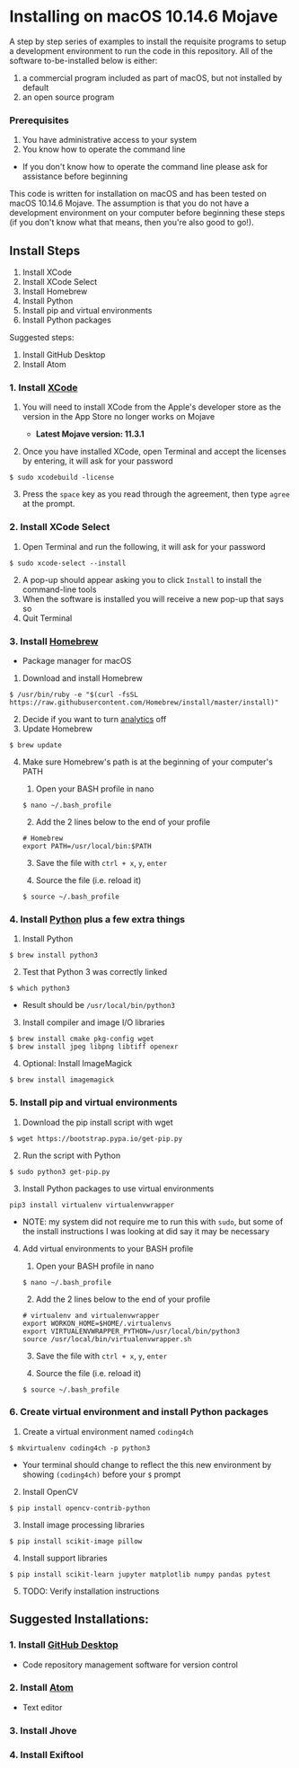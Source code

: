 # Installing on macOS 10.14.6 Mojave

A step by step series of examples to install the requisite programs to setup a development environment to run the code in this repository. All of the software to-be-installed below is either:
1. a commercial program included as part of macOS, but not installed by default
1. an open source program

### Prerequisites

1. You have administrative access to your system
1. You know how to operate the command line
  - If you don't know how to operate the command line please ask for assistance before beginning

This code is written for installation on macOS and has been tested on macOS 10.14.6 Mojave. The assumption is that you do not have a development environment on your computer before beginning these steps (if you don't know what that means, then you're also good to go!).


## Install Steps

1. Install XCode
1. Install XCode Select
1. Install Homebrew
1. Install Python
1. Install pip and virtual environments
1. Install Python packages

Suggested steps:
1. Install GitHub Desktop
1. Install Atom


### 1. Install [XCode](https://developer.apple.com/xcode/)
1. You will need to install XCode from the Apple's developer store as the version in the App Store no longer works on Mojave
   - **Latest Mojave version: 11.3.1**

2. Once you have installed XCode, open Terminal and accept the licenses by entering, it will ask for your password
```
$ sudo xcodebuild -license
```
3. Press the `space` key as you read through the agreement, then type `agree` at the prompt.

### 2. Install XCode Select
1. Open Terminal and run the following, it will ask for your password
```
$ sudo xcode-select --install
```
2. A pop-up should appear asking you to click `Install` to install the command-line tools
3. When the software is installed you will receive a new pop-up that says so
4. Quit Terminal

### 3. Install [Homebrew](https://brew.sh)
* Package manager for macOS
1. Download and install Homebrew
```
$ /usr/bin/ruby -e "$(curl -fsSL https://raw.githubusercontent.com/Homebrew/install/master/install)"
```
2. Decide if you want to turn [analytics](https://docs.brew.sh/Analytics) off
3. Update Homebrew
```
$ brew update
```
4. Make sure Homebrew's path is at the beginning of your computer's PATH

   1. Open your BASH profile in nano
   ```
   $ nano ~/.bash_profile
   ```
   2. Add the 2 lines below to the end of your profile
   ```
   # Homebrew
   export PATH=/usr/local/bin:$PATH
   ```
   3. Save the file with `ctrl + x`, `y`, `enter`

   4. Source the file (i.e. reload it)
   ```
   $ source ~/.bash_profile
   ```

### 4. Install [Python](https://python.org) plus a few extra things
1. Install Python
```
$ brew install python3
```
2. Test that Python 3 was correctly linked
```
$ which python3
```
   - Result should be `/usr/local/bin/python3`
3. Install compiler and image I/O libraries
```
$ brew install cmake pkg-config wget
$ brew install jpeg libpng libtiff openexr
```
4. Optional: Install ImageMagick
```
$ brew install imagemagick
```

### 5. Install pip and virtual environments
1. Download the pip install script with wget
```
$ wget https://bootstrap.pypa.io/get-pip.py
```
2. Run the script with Python
```
$ sudo python3 get-pip.py
```
3. Install Python packages to use virtual environments
```
pip3 install virtualenv virtualenvwrapper
```
  - NOTE: my system did not require me to run this with `sudo`, but some of the install instructions I was looking at did say it may be necessary
4. Add virtual environments to your BASH profile

   1. Open your BASH profile in nano
   ```
   $ nano ~/.bash_profile
   ```
   2. Add the 2 lines below to the end of your profile
   ```
   # virtualenv and virtualenvwrapper
   export WORKON_HOME=$HOME/.virtualenvs
   export VIRTUALENVWRAPPER_PYTHON=/usr/local/bin/python3
   source /usr/local/bin/virtualenvwrapper.sh
   ```
   3. Save the file with `ctrl + x`, `y`, `enter`

   4. Source the file (i.e. reload it)
   ```
   $ source ~/.bash_profile
   ```

### 6. Create virtual environment and install Python packages
1. Create a virtual environment named `coding4ch`
```
$ mkvirtualenv coding4ch -p python3
```
   - Your terminal should change to reflect the this new environment by showing `(coding4ch)` before your `$` prompt
2. Install OpenCV
```
$ pip install opencv-contrib-python
```
3. Install image processing libraries
```
$ pip install scikit-image pillow
```
4. Install support libraries
```
$ pip install scikit-learn jupyter matplotlib numpy pandas pytest
```
5. TODO: Verify installation instructions

## Suggested Installations:

### 1. Install [GitHub Desktop](https://desktop.github.com)
* Code repository management software for version control


### 2. Install [Atom](https://atom.io)
* Text editor

### 3. Install Jhove
### 4. Install Exiftool
